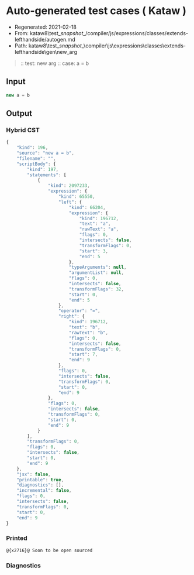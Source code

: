 # Auto-generated test cases ( Kataw )
- Regenerated: 2021-02-18
- From: kataw8\test\__snapshot__/compiler/js/expressions/classes/extends-lefthandside/autogen.md
- Path: kataw8\test\__snapshot__\compiler\js\expressions\classes\extends-lefthandside\gen\new_arg
> :: test: new arg
> :: case: a = b
## Input

`````js
new a = b
`````

## Output


### Hybrid CST


```javascript
{
    "kind": 196,
    "source": "new a = b",
    "filename": "",
    "scriptBody": {
        "kind": 197,
        "statements": [
            {
                "kind": 2097233,
                "expression": {
                    "kind": 65550,
                    "left": {
                        "kind": 66204,
                        "expression": {
                            "kind": 196712,
                            "text": "a",
                            "rawText": "a",
                            "flags": 0,
                            "intersects": false,
                            "transformFlags": 0,
                            "start": 3,
                            "end": 5
                        },
                        "typeArguments": null,
                        "argumentList": null,
                        "flags": 0,
                        "intersects": false,
                        "transformFlags": 32,
                        "start": 0,
                        "end": 5
                    },
                    "operator": "=",
                    "right": {
                        "kind": 196712,
                        "text": "b",
                        "rawText": "b",
                        "flags": 0,
                        "intersects": false,
                        "transformFlags": 0,
                        "start": 7,
                        "end": 9
                    },
                    "flags": 0,
                    "intersects": false,
                    "transformFlags": 0,
                    "start": 0,
                    "end": 9
                },
                "flags": 0,
                "intersects": false,
                "transformFlags": 0,
                "start": 0,
                "end": 9
            }
        ],
        "transformFlags": 0,
        "flags": 0,
        "intersects": false,
        "start": 0,
        "end": 9
    },
    "jsx": false,
    "printable": true,
    "diagnostics": [],
    "incremental": false,
    "flags": 0,
    "intersects": false,
    "transformFlags": 0,
    "start": 0,
    "end": 9
}
```

### Printed


```javascript
@{x2716}@ Soon to be open sourced
```

### Diagnostics


```javascript

```

